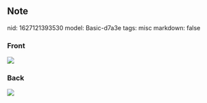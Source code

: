 ## Note
nid: 1627121393530
model: Basic-d7a3e
tags: misc
markdown: false

### Front
<img src="paste-50845e2a35207e36a231e1a46d943a002be294a5.jpg">

### Back
<img src="paste-0f52485edfc6bdceda723c3ec52b41274bd6ed16.jpg">
